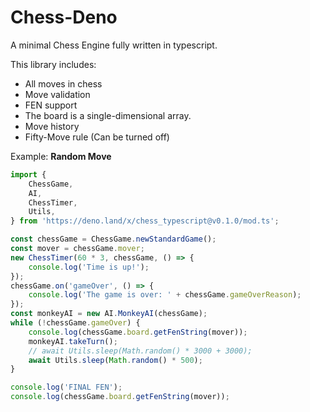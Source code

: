 # Chess-Deno

A minimal Chess Engine fully written in typescript.

This library includes:
- All moves in chess
- Move validation
- FEN support
- The board is a single-dimensional array.
- Move history
- Fifty-Move rule (Can be turned off)

Example: **Random Move**
```ts
import {
	ChessGame,
	AI,
	ChessTimer,
	Utils,
} from 'https://deno.land/x/chess_typescript@v0.1.0/mod.ts';

const chessGame = ChessGame.newStandardGame();
const mover = chessGame.mover;
new ChessTimer(60 * 3, chessGame, () => {
	console.log('Time is up!');
});
chessGame.on('gameOver', () => {
	console.log('The game is over: ' + chessGame.gameOverReason);
});
const monkeyAI = new AI.MonkeyAI(chessGame);
while (!chessGame.gameOver) {
	console.log(chessGame.board.getFenString(mover));
	monkeyAI.takeTurn();
	// await Utils.sleep(Math.random() * 3000 + 3000);
	await Utils.sleep(Math.random() * 500);
}

console.log('FINAL FEN');
console.log(chessGame.board.getFenString(mover));


```